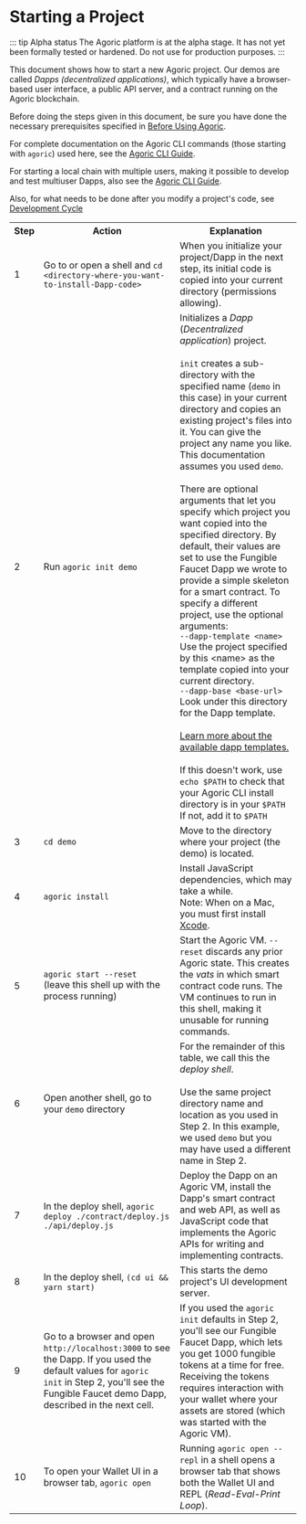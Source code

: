 # Starting a Project

::: tip Alpha status
The Agoric platform is at the alpha stage.
It has not yet been formally tested or hardened.
Do not use for production purposes.
:::

This document shows how to start a new Agoric project. Our demos are called <i>Dapps (decentralized
applications)</i>, which typically have a browser-based user interface, 
a public API server, and a contract running on the Agoric blockchain.

Before doing the steps given in this document, be sure you have done the necessary prerequisites
specified in [Before Using Agoric](/getting-started/before-using-agoric.md).

For complete documentation on the Agoric CLI commands (those starting with `agoric`) used here, 
see the [Agoric CLI Guide](/guides/agoric-cli/commands.md).

For starting a local chain with multiple users, making it possible to develop and test multiuser Dapps, also see the 
 [Agoric CLI Guide](/guides/agoric-cli/starting-multiuser-dapps.md).

Also, for what needs to be done after you modify a project's code, see 
[Development
Cycle](/getting-started/development-cycle.md)

<table>
  <tbody>
  <tr>
  <th><b>Step</b></th>
  <th><b>Action</b></th>
  <th><b>Explanation</b></th>
  </th>
  <tr>
    <td>1</td>
    <td>Go to or open a shell and <code>cd &lt;directory-where-you-want-to-install-Dapp-code&gt;</code></td>
    <td>When you initialize your project/Dapp in the next step, its initial code is copied into your current directory (permissions allowing).</td>
  </tr>
  <tr>
    <td>2</td>
    <td>Run <code>agoric init demo</code>
    <td>Initializes a <i>Dapp</i> (<i>Decentralized application</i>)
  project.
  <br><br>
    <code>init</code> creates a sub-directory with the specified name
    (<code>demo</code> in this case) in your current directory and copies an existing project's files
    into it. You can give the project any name you like. This
    documentation assumes you used <code>demo</code>. 
    <br><br>
    There are optional arguments that let you specify which project
    you want copied into the specified directory. By default, their values are set to
    use the Fungible Faucet Dapp we wrote to provide a simple skeleton for a smart contract.
    To specify a different project, use the optional arguments:<br>
    <code>--dapp-template &lt;name&gt;</code> Use the project specified by this &lt;name&gt; as the template copied into your current directory.<br> 
      <code>--dapp-base &lt;base-url&gt;</code> Look under this directory for the Dapp template. 
  <br><br> <a href="/documentation/dapps/dapp-templates">Learn more about the available dapp templates.</a>
  <br><br>If this 
  doesn't work, use <code>echo $PATH</code> to check that your Agoric
      CLI install directory is in your <code>$PATH</code> If not, add
      it to <code>$PATH</code></td>
  </tr>
  <tr>
    <td>3</td>
    <td><code>cd demo</code></td>
    <td>Move to the directory where your project (the demo) is
  located.</td> 
  </tr>
  <tr>
    <td>4</td>
    <td><code>agoric install</code></td>
    <td>Install JavaScript dependencies, which may take a while.<br>
        Note: When on a Mac, you must first install 
        <a href="https://apps.apple.com/us/app/xcode/id497799835">Xcode</a>. 
    </td>
  </tr>
  <tr>
    <td>5</td>
    <td><code>agoric start --reset</code><br>
  (leave this shell up with the process running)</td>
    <td>Start the Agoric VM. <code>--reset</code> discards any prior Agoric
  state. This creates the <i>vats</i> in which smart contract code runs.
  The VM continues to run in this shell, making it unusable for
  running commands.</td>
  </tr>
  <tr>
    <td>6</td>
    <td>Open another shell, go to your <code>demo</code> directory</td>
    <td>For the remainder of this table, we call this the <i>deploy shell</i>.
    <br><br>Use the same project directory name and location as you used in Step 2. In
      this example, we used <code>demo</code> but you may have used a
      different name in Step 2.</td>
  </tr>
  <tr>
    <td>7</td>
    <td>In the deploy shell, <code>agoric deploy ./contract/deploy.js ./api/deploy.js</code></td>
    <td>Deploy the Dapp on an Agoric VM, install the Dapp's smart
  contract and web API, as well as JavaScript code that implements the Agoric APIs for writing and implementing
      contracts.</td>
  </tr>
  <tr>
    <td>8</td>
    <td>In the deploy shell, <code>(cd ui && yarn start)</code></td>
    <td>This starts the demo project's UI development server.</td></td>
  </tr>
  <tr>
    <td>9</td>
    <td>Go to a browser and open <code>http://localhost:3000</code> to
      see the Dapp. If you used the default values for <code>agoric init</code>
      in Step 2, you'll see the Fungible Faucet demo Dapp, described in the next cell.</td>
    <td>If you used the <code>agoric init</code> defaults in Step 2, 
      you'll see our Fungible Faucet Dapp, which lets you get 1000 fungible tokens at a time for free. Receiving the tokens requires interaction
      with your wallet where your assets are stored (which was started with the Agoric VM).</td>
  </tr>
  <tr>
    <td>10</td>
    <td>To open your Wallet UI in a browser tab, <code>agoric open</code></td>
    <td>Running <code>agoric open --repl</code> in a shell opens a browser tab
     that shows both the Wallet UI and REPL (<i>Read-Eval-Print Loop</i>).</td>
  </tr>
</tbody>
</table>
